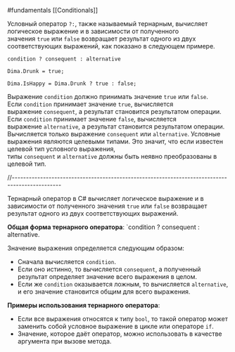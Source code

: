 #fundamentals 
[[Conditionals]]

Условный оператор `?:`, также называемый тернарным, вычисляет логическое выражение и в зависимости от полученного значения `true` или `false` возвращает результат одного из двух соответствующих выражений, как показано в следующем примере.

`condition ? consequent : alternative`

`Dima.Drunk = true;`

`Dima.IsHappy = Dima.Drunk ? true : false;`

Выражение `condition` должно принимать значение `true` или `false`. Если `condition` принимает значение `true`, вычисляется выражение `consequent`, а результат становится результатом операции. Если `condition` принимает значение `false`, вычисляется выражение `alternative`, а результат становится результатом операции. Вычисляется только выражение `consequent` или `alternative`. Условные выражения являются целевыми типами. Это значит, что если известен целевой тип условного выражения, типы `consequent` и `alternative` должны быть неявно преобразованы в целевой тип.

//-----------------------------------------------------------------------------------------------

Тернарный оператор в C# вычисляет логическое выражение и в зависимости от полученного значения `true` или `false` возвращает результат одного из двух соответствующих выражений. 

**Общая форма тернарного оператора**: `condition ? consequent : alternative. 

Значение выражения определяется следующим образом: 

- Сначала вычисляется `condition`.
- Если оно истинно, то вычисляется `consequent`, а полученный результат определяет значение всего выражения в целом.
- Если же `condition` оказывается ложным, то вычисляется `alternative`, и его значение становится общим для всего выражения. 

**Примеры использования тернарного оператора**:

- Если все выражения относятся к типу `bool`, то такой оператор может заменить собой условное выражение в цикле или операторе `if`. 
- Значение, которое даёт оператор, можно использовать в качестве аргумента при вызове метода. 